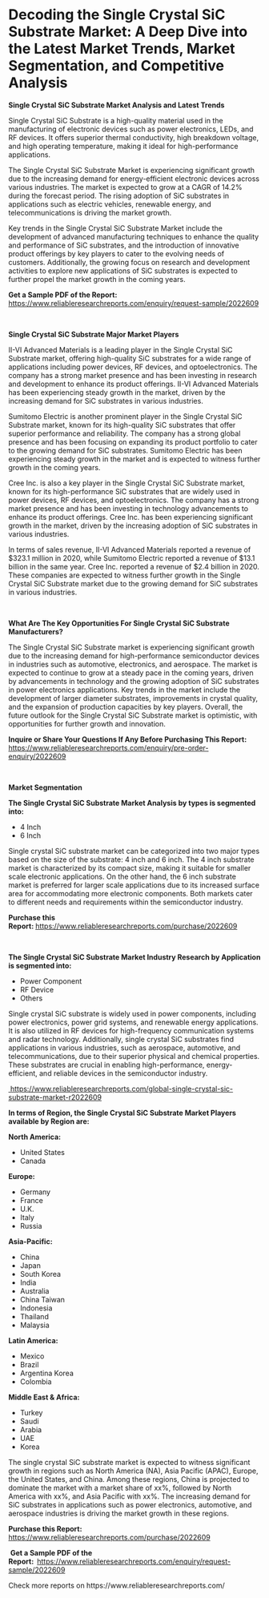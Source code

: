 <p><h1>Decoding the Single Crystal SiC Substrate Market: A Deep Dive into the Latest Market Trends, Market Segmentation, and Competitive Analysis</h1></p><p><strong>Single Crystal SiC Substrate Market Analysis and Latest Trends</strong></p>
<p><p>Single Crystal SiC Substrate is a high-quality material used in the manufacturing of electronic devices such as power electronics, LEDs, and RF devices. It offers superior thermal conductivity, high breakdown voltage, and high operating temperature, making it ideal for high-performance applications.</p><p>The Single Crystal SiC Substrate Market is experiencing significant growth due to the increasing demand for energy-efficient electronic devices across various industries. The market is expected to grow at a CAGR of 14.2% during the forecast period. The rising adoption of SiC substrates in applications such as electric vehicles, renewable energy, and telecommunications is driving the market growth.</p><p>Key trends in the Single Crystal SiC Substrate Market include the development of advanced manufacturing techniques to enhance the quality and performance of SiC substrates, and the introduction of innovative product offerings by key players to cater to the evolving needs of customers. Additionally, the growing focus on research and development activities to explore new applications of SiC substrates is expected to further propel the market growth in the coming years.</p></p>
<p><strong>Get a Sample PDF of the Report:&nbsp;</strong> <a href="https://www.reliableresearchreports.com/enquiry/request-sample/2022609">https://www.reliableresearchreports.com/enquiry/request-sample/2022609</a></p>
<p>&nbsp;</p>
<p><strong>Single Crystal SiC Substrate Major Market Players</strong></p>
<p><p>II-VI Advanced Materials is a leading player in the Single Crystal SiC Substrate market, offering high-quality SiC substrates for a wide range of applications including power devices, RF devices, and optoelectronics. The company has a strong market presence and has been investing in research and development to enhance its product offerings. II-VI Advanced Materials has been experiencing steady growth in the market, driven by the increasing demand for SiC substrates in various industries.</p><p>Sumitomo Electric is another prominent player in the Single Crystal SiC Substrate market, known for its high-quality SiC substrates that offer superior performance and reliability. The company has a strong global presence and has been focusing on expanding its product portfolio to cater to the growing demand for SiC substrates. Sumitomo Electric has been experiencing steady growth in the market and is expected to witness further growth in the coming years.</p><p>Cree Inc. is also a key player in the Single Crystal SiC Substrate market, known for its high-performance SiC substrates that are widely used in power devices, RF devices, and optoelectronics. The company has a strong market presence and has been investing in technology advancements to enhance its product offerings. Cree Inc. has been experiencing significant growth in the market, driven by the increasing adoption of SiC substrates in various industries.</p><p>In terms of sales revenue, II-VI Advanced Materials reported a revenue of $323.1 million in 2020, while Sumitomo Electric reported a revenue of $13.1 billion in the same year. Cree Inc. reported a revenue of $2.4 billion in 2020. These companies are expected to witness further growth in the Single Crystal SiC Substrate market due to the growing demand for SiC substrates in various industries.</p></p>
<p>&nbsp;</p>
<p><strong>What Are The Key Opportunities For Single Crystal SiC Substrate Manufacturers?</strong></p>
<p><p>The Single Crystal SiC Substrate market is experiencing significant growth due to the increasing demand for high-performance semiconductor devices in industries such as automotive, electronics, and aerospace. The market is expected to continue to grow at a steady pace in the coming years, driven by advancements in technology and the growing adoption of SiC substrates in power electronics applications. Key trends in the market include the development of larger diameter substrates, improvements in crystal quality, and the expansion of production capacities by key players. Overall, the future outlook for the Single Crystal SiC Substrate market is optimistic, with opportunities for further growth and innovation.</p></p>
<p><strong>Inquire or Share Your Questions If Any Before Purchasing This Report:</strong> <a href="https://www.reliableresearchreports.com/enquiry/pre-order-enquiry/2022609">https://www.reliableresearchreports.com/enquiry/pre-order-enquiry/2022609</a></p>
<p>&nbsp;</p>
<p><strong>Market Segmentation</strong></p>
<p><strong>The Single Crystal SiC Substrate Market Analysis by types is segmented into:</strong></p>
<p><ul><li>4 Inch</li><li>6 Inch</li></ul></p>
<p><p>Single crystal SiC substrate market can be categorized into two major types based on the size of the substrate: 4 inch and 6 inch. The 4 inch substrate market is characterized by its compact size, making it suitable for smaller scale electronic applications. On the other hand, the 6 inch substrate market is preferred for larger scale applications due to its increased surface area for accommodating more electronic components. Both markets cater to different needs and requirements within the semiconductor industry.</p></p>
<p><strong>Purchase this Report:&nbsp;</strong><a href="https://www.reliableresearchreports.com/purchase/2022609">https://www.reliableresearchreports.com/purchase/2022609</a></p>
<p>&nbsp;</p>
<p><strong>The Single Crystal SiC Substrate Market Industry Research by Application is segmented into:</strong></p>
<p><ul><li>Power Component</li><li>RF Device</li><li>Others</li></ul></p>
<p><p>Single crystal SiC substrate is widely used in power components, including power electronics, power grid systems, and renewable energy applications. It is also utilized in RF devices for high-frequency communication systems and radar technology. Additionally, single crystal SiC substrates find applications in various industries, such as aerospace, automotive, and telecommunications, due to their superior physical and chemical properties. These substrates are crucial in enabling high-performance, energy-efficient, and reliable devices in the semiconductor industry.</p></p>
<p><a href="https://www.reliableresearchreports.com/global-single-crystal-sic-substrate-market-r2022609">&nbsp;https://www.reliableresearchreports.com/global-single-crystal-sic-substrate-market-r2022609</a></p>
<p><strong>In terms of Region, the Single Crystal SiC Substrate Market Players available by Region are:</strong></p>
<p>
    <p> <strong> North America: </strong>
        <ul>
            <li>United States</li>
            <li>Canada</li>
        </ul>
        </p> 
    <p> <strong> Europe: </strong>
        <ul>
            <li>Germany</li>
            <li>France</li>
            <li>U.K.</li>
            <li>Italy</li>
            <li>Russia</li>
        </ul>
        </p> 
    <p> <strong> Asia-Pacific: </strong>
        <ul>
            <li>China</li>
            <li>Japan</li>
            <li>South Korea</li>
            <li>India</li>
            <li>Australia</li>
            <li>China Taiwan</li>
            <li>Indonesia</li>
            <li>Thailand</li>
            <li>Malaysia</li>
        </ul>
        </p> 
    <p> <strong> Latin America: </strong>
        <ul>
            <li>Mexico</li>
            <li>Brazil</li>
            <li>Argentina Korea</li>
            <li>Colombia</li>
        </ul>
        </p> 
    <p> <strong> Middle East & Africa: </strong>
        <ul>
            <li>Turkey</li>
            <li>Saudi</li>
            <li>Arabia</li>
            <li>UAE</li>
            <li>Korea</li>
        </ul>
    </p>
    </p>
<p><p>The single crystal SiC substrate market is expected to witness significant growth in regions such as North America (NA), Asia Pacific (APAC), Europe, the United States, and China. Among these regions, China is projected to dominate the market with a market share of xx%, followed by North America with xx%, and Asia Pacific with xx%. The increasing demand for SiC substrates in applications such as power electronics, automotive, and aerospace industries is driving the market growth in these regions.</p></p>
<p><strong>Purchase this Report: </strong><a href="https://www.reliableresearchreports.com/purchase/2022609">https://www.reliableresearchreports.com/purchase/2022609</a></p>
<p>&nbsp;<strong>Get a Sample PDF of the Report:&nbsp;&nbsp;</strong><a href="https://www.reliableresearchreports.com/enquiry/request-sample/2022609">https://www.reliableresearchreports.com/enquiry/request-sample/2022609</a></p>
<p><strong></strong></p>
<p>Check more reports on https://www.reliableresearchreports.com/</p>